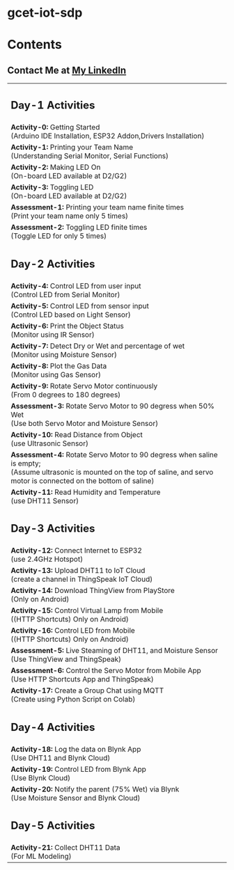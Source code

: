 # gcet-iot-sdp

# Contents
<table>
  <tr><h2>Contact Me at <a href="https://linkedin.com/in/MadhuPIoT">My LinkedIn</a></h2> </tr>
  <tr>
    <td><h2>Day-1 Activities</h2></td>
  </tr>
  <tr>
    <td><b>Activity-0: </b> Getting Started <br/> (Arduino IDE Installation, ESP32 Addon,Drivers Installation)</td>
  </tr>
  <tr>
    <td><b>Activity-1: </b> Printing your Team Name <br/> (Understanding Serial Monitor, Serial Functions)</td>
  </tr>
  <tr>
    <td><b>Activity-2: </b> Making LED On <br/> (On-board LED available at D2/G2)</td>
  </tr>
  <tr>
    <td><b>Activity-3: </b> Toggling LED <br/> (On-board LED available at D2/G2)</td>
  </tr>
  <tr>
    <td><b>Assessment-1: </b> Printing your team name finite times <br/> (Print your team name only 5 times) </td>
  </tr>
  <tr>
    <td><b>Assessment-2: </b> Toggling LED finite times <br/> (Toggle LED for only 5 times) </td>
  </tr>
  <tr>
    <td><h2>Day-2 Activities</h2></td>
  </tr>
  <tr>
    <td><b>Activity-4: </b> Control LED from user input <br/> (Control LED from Serial Monitor)</td>
  </tr>
  <tr>
    <td><b>Activity-5: </b> Control LED from sensor input <br/> (Control LED based on Light Sensor)</td>
  </tr>
  <tr>
    <td><b>Activity-6: </b> Print the Object Status <br/> (Monitor using IR Sensor)</td>
  </tr>
  <tr>
    <td><b>Activity-7: </b> Detect Dry or Wet and percentage of wet <br/> (Monitor using Moisture Sensor)</td>
  </tr>
  <tr>
    <td><b>Activity-8: </b> Plot the Gas Data <br/> (Monitor using Gas Sensor)</td>
  </tr>
  <tr>
    <td><b>Activity-9: </b> Rotate Servo Motor continuously <br/> (From 0 degrees to 180 degrees)</td>
  </tr>
  <tr>
    <td><b>Assessment-3: </b> Rotate Servo Motor to 90 degress when 50% Wet <br/> (Use both Servo Motor and Moisture Sensor) </td>
  </tr>
  <tr>
    <td><b>Activity-10: </b> Read Distance from Object <br/> (use Ultrasonic Sensor)</td>
  </tr>
  <tr>
    <td><b>Assessment-4: </b> Rotate Servo Motor to 90 degress when saline is empty;<br/> (Assume ultrasonic is mounted on the top of saline, and servo motor is connected on the bottom of saline) </td>
  </tr>
  <tr>
    <td><b>Activity-11: </b> Read Humidity and Temperature <br/> (use DHT11 Sensor)</td>
  </tr>
  <tr>
    <td><h2>Day-3 Activities</h2></td>
  </tr>
  <tr>
    <td><b>Activity-12: </b> Connect Internet to ESP32<br/> (use 2.4GHz Hotspot)</td>
  </tr>
  <tr>
    <td><b>Activity-13: </b> Upload DHT11 to IoT Cloud<br/> (create a channel in ThingSpeak IoT Cloud)</td>
  </tr>
  <tr>
    <td><b>Activity-14: </b> Download ThingView from PlayStore <br/> (Only on Android)</td>
  </tr>
  <tr>
    <td><b>Activity-15: </b> Control Virtual Lamp from Mobile <br/> ((HTTP Shortcuts) Only on Android)</td>
  </tr>
  <tr>
    <td><b>Activity-16: </b> Control LED from Mobile <br/> ((HTTP Shortcuts) Only on Android)</td>
  </tr>
  <tr>
    <td><b>Assessment-5: </b> Live Steaming of DHT11, and Moisture Sensor <br/> (Use ThingView and ThingSpeak)</td>
  </tr>
  <tr>
    <td><b>Assessment-6: </b> Control the Servo Motor from Mobile App <br/> (Use HTTP Shortcuts App and ThingSpeak)</td>
  </tr>
  <tr>
    <td><b>Activity-17: </b> Create a Group Chat using MQTT <br/> (Create using Python Script on Colab)</td>
  </tr>
  <tr>
    <td><h2>Day-4 Activities</h2></td>
  </tr>
  <tr>
    <td><b>Activity-18: </b> Log the data on Blynk App<br/> (Use DHT11 and Blynk Cloud)</td>
  </tr>
  <tr>
    <td><b>Activity-19: </b> Control LED from Blynk App<br/> (Use Blynk Cloud)</td>
  </tr>
  <tr>
    <td><b>Activity-20: </b> Notify the parent (75% Wet) via Blynk <br/> (Use Moisture Sensor and Blynk Cloud)</td>
  </tr>
  <tr>
    <td><h2>Day-5 Activities</h2></td>
  </tr>
  <tr>
    <td><b>Activity-21: </b> Collect DHT11 Data <br/> (For ML Modeling)</td>
  </tr>
</table>
